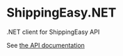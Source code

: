 # ShippingEasy.NET
.NET client for ShippingEasy API

See [the API documentation](http://shippingeasy.readme.io/v1.0/docs/getting-started)
